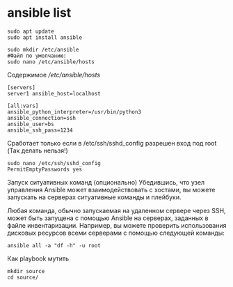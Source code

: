 # ansible list

```
sudo apt update
sudo apt install ansible

sudo mkdir /etc/ansible
#Файл по умолчанию:
sudo nano /etc/ansible/hosts
```

Содержимое */etc/ansible/hosts*
```
[servers]
server1 ansible_host=localhost

[all:vars]
ansible_python_interpreter=/usr/bin/python3
ansible_connection=ssh
ansible_user=bs
ansible_ssh_pass=1234
```

Сработает только если в /etc/ssh/sshd_config разрешен вход под root
(Так делать нельзя!)
```
sudo nano /etc/ssh/sshd_config
PermitEmptyPasswords yes
```

Запуск ситуативных команд (опционально)
Убедившись, что узел управления Ansible может взаимодействовать с хостами, вы можете запускать на серверах ситуативные команды и плейбуки.

Любая команда, обычно запускаемая на удаленном сервере через SSH, может быть запущена с помощью Ansible на серверах, заданных в файле инвентаризации. Например, вы можете проверить использования дисковых ресурсов всеми серверами с помощью следующей команды:

```
ansible all -a "df -h" -u root
```

Как playbook мутить
```
mkdir source
cd source/
```